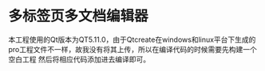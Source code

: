 # 多标签页多文档编辑器
本工程使用的Qt版本为QT5.11.0，由于Qtcreate在windows和linux平台下生成的pro工程文件不一样，故我没有将其上传，所以在编译代码的时候需要先构建一个空白工程
然后将相应代码添加进去编译即可。
